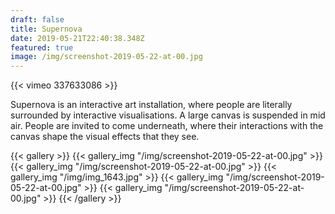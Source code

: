 ```yaml
---
draft: false
title: Supernova
date: 2019-05-21T22:40:38.348Z
featured: true
image: /img/screenshot-2019-05-22-at-00.jpg
---
```

{{< vimeo 337633086 >}}

Supernova is an interactive art installation, where people are literally surrounded by interactive visualisations. A large canvas is suspended in mid air. People are invited to come underneath, where their interactions with the canvas shape the visual effects that they see.

{{< gallery >}}
{{< gallery_img "/img/screenshot-2019-05-22-at-00.jpg" >}}
{{< gallery_img "/img/screenshot-2019-05-22-at-00.jpg" >}}
{{< gallery_img "/img/img_1643.jpg" >}}
{{< gallery_img "/img/screenshot-2019-05-22-at-00.jpg" >}}
{{< gallery_img "/img/screenshot-2019-05-22-at-00.jpg" >}}
{{< /gallery >}}
